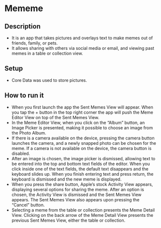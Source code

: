 # Mememe

## Description
- It is an app that takes pictures and overlays text to make memes out of friends, family, or pets.
- It allows sharing with others via social media or email, and viewing past memes in a table or collection view.

## Setup
- Core Data was used to store pictures.

## How to run it
- When you first launch the app the Sent Memes View will appear. When you tap the + button in the top right corner the app will push the Meme Editor View on top of the Sent Memes View.
- In the Meme Editor View, when you click on the “Album” button, an Image Picker is presented, making it possible to choose an image from the Photo Album. 
- If there is a camera available on the device, pressing the camera button launches the camera, and a newly snapped photo can be chosen for the meme. If a camera is not available on the device, the camera button is disabled.
- After an image is chosen, the image picker is dismissed, allowing text to be entered into the top and bottom text fields of the editor. When you click inside one of the text fields, the default text disappears and the keyboard slides up. When you finish entering text and press return, the keyboard is dismissed and the new meme is displayed.
- When you press the share button, Apple’s stock Activity View appears, displaying several options for sharing the meme. After an option is chosen, the Activity View is dismissed and the Sent Memes View appears. The Sent Memes View also appears upon pressing the “Cancel” button.
- Selecting a meme from the table or collection presents the Meme Detail View. Clicking on the  back arrow of the Meme Detail View presents the previous Sent Memes View, either the table or collection.  
